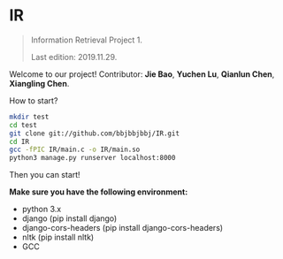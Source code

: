 # IR

> Information Retrieval Project 1.
>
> Last edition: 2019.11.29.

Welcome to our project! Contributor: **Jie Bao**, **Yuchen Lu**, **Qianlun Chen**, **Xiangling Chen**.



How to start?

```bash
mkdir test
cd test
git clone git://github.com/bbjbbjbbj/IR.git
cd IR
gcc -fPIC IR/main.c -o IR/main.so
python3 manage.py runserver localhost:8000
```

Then you can start!

**Make sure you have the following environment:**

- python 3.x
- django (pip install django)
- django-cors-headers (pip install django-cors-headers)
- nltk (pip install nltk)
- GCC

